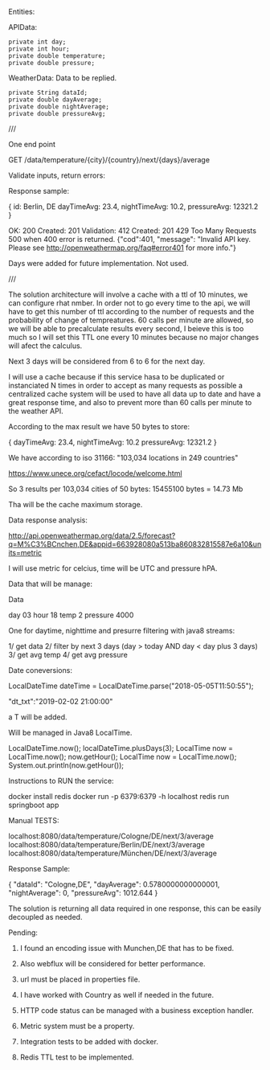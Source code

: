 
Entities:

APIData:

    private int day;
    private int hour;
    private double temperature;
    private double pressure;

WeatherData: Data to be replied.

    private String dataId;
    private double dayAverage;
    private double nightAverage;
    private double pressureAvg;

///

One end point

GET /data/temperature/{city}/{country}/next/{days}/average

Validate inputs, return errors:

Response sample:

{
id: Berlin, DE
dayTimeAvg: 23.4,
nightTimeAvg: 10.2,
pressureAvg: 12321.2
}

OK: 200
Created: 201
Validation: 412
Created: 201
429 Too Many Requests
500 when 400 error is returned. {"cod":401, "message": "Invalid API key. Please see http://openweathermap.org/faq#error401 for more info."}

Days were added for future implementation. Not used.

///

The solution architecture will involve a cache with a ttl of 10 minutes, we can configure rhat nmber. In order
not to go every time to the api, we will have to get this number of ttl according to the number of requests
and the probability of change of tempreatures. 60 calls per minute are allowed, so we will be able to precalculate results every second, I beieve this is too much so I will set this TTL  one every 10 minutes because no major changes will afect the calculus.


Next 3 days will be considered from 6 to 6 for the next day.

I will use a cache because if this service hasa to be duplicated or instanciated N times in order to accept
as many requests as possible a centralized cache system will be used to have all data up to date and have a
great response time, and also to prevent more than 60 calls per minute to the weather API.


According to the max result we have 50 bytes to store:

{
dayTimeAvg: 23.4,
nightTimeAvg: 10.2
pressureAvg: 12321.2
}

We have according to iso 31166: "103,034 locations in 249 countries"

https://www.unece.org/cefact/locode/welcome.html

So 3 results per 103,034 cities of 50 bytes: 15455100  bytes = 14.73 Mb

Tha will be the cache maximum storage.


Data response analysis:

http://api.openweathermap.org/data/2.5/forecast?q=M%C3%BCnchen,DE&appid=663928080a513ba860832815587e6a10&units=metric

I will use metric for celcius, time will be UTC and pressure hPA.


Data that will be manage:

Data

day 03
hour 18
temp 2
pressure 4000

One for daytime, nighttime and presurre filtering with java8 streams:

1/ get data
2/ filter by next 3 days (day > today AND day < day plus 3 days)
3/ get avg temp
4/ get avg pressure


Date coneversions:

LocalDateTime dateTime = LocalDateTime.parse("2018-05-05T11:50:55");

"dt_txt":"2019-02-02 21:00:00"

a T will be added.

Will be managed in Java8 LocalTime.

LocalDateTime.now();
localDateTime.plusDays(3);
LocalTime now = LocalTime.now();
now.getHour();
LocalTime now = LocalTime.now();
System.out.println(now.getHour());


Instructions to RUN the service:

docker install redis
docker run -p 6379:6379  -h localhost redis
run springboot app

Manual TESTS:

localhost:8080/data/temperature/Cologne/DE/next/3/average
localhost:8080/data/temperature/Berlin/DE/next/3/average
localhost:8080/data/temperature/München/DE/next/3/average


Response Sample:

{
    "dataId": "Cologne,DE",
    "dayAverage": 0.5780000000000001,
    "nightAverage": 0,
    "pressureAvg": 1012.644
}

The solution is returning all data required in one 
response, this can be easily decoupled as needed.

Pending:

1) I found an encoding issue with Munchen,DE that has
to be fixed.

2) Also webflux will be considered for better performance.

3) url must be placed in properties file.

4) I have worked with Country as well if needed in the future.

5) HTTP code status can be managed with a business exception
handler.

6) Metric system must be a property.

7) Integration tests to be added with docker.

8) Redis TTL test to be implemented.
